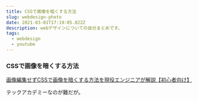 ```yaml
---
title: CSSで画像を暗くする方法
slug: webdesign-photo
date: 2021-03-01T17:19:05.822Z
description: webデザインについての自分まとめです。
tags:
  - webdesign
  - youtube
---
```

### CSSで画像を暗くする方法
[画像編集せずCSSで画像を暗くする方法を現役エンジニアが解説【初心者向け】](https://techacademy.jp/magazine/34779)

テックアカデミーなのが難だが。